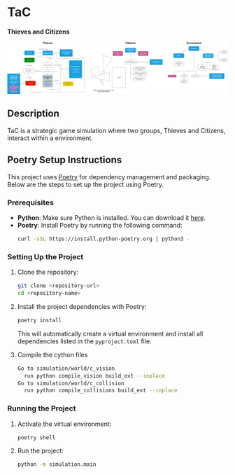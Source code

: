 # TaC
**Thieves and Citizens**

![behaviour](https://github.com/viktorvesely/TaC/blob/main/tac_flow_chart_v1.2.png?raw=True)

## Description

TaC is a strategic game simulation where two groups, Thieves and Citizens, interact within a  environment.

## Poetry Setup Instructions

This project uses [Poetry](https://python-poetry.org/) for dependency management and packaging. Below are the steps to set up the project using Poetry.

### Prerequisites

- **Python**: Make sure Python is installed. You can download it [here](https://www.python.org/downloads/).
- **Poetry**: Install Poetry by running the following command:
  ```bash
  curl -sSL https://install.python-poetry.org | python3 -
  ```

### Setting Up the Project

1. Clone the repository:
   ```bash
   git clone <repository-url>
   cd <repository-name>
   ```

2. Install the project dependencies with Poetry:
   ```bash
   poetry install
   ```

   This will automatically create a virtual environment and install all dependencies listed in the `pyproject.toml` file.

3. Compile the cython files

    ```bash
   Go to simulation/world/c_vision
      run python compile_vision build_ext --inplace
   Go to simulation/world/c_collision
      run python compile_collisions build_ext --inplace

   ```
### Running the Project

1. Activate the virtual environment:
   ```bash
   poetry shell
   ```

2. Run the project:
   ```bash
   python -m simulation.main
   ```
